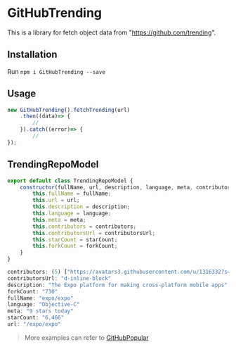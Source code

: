 # GitHubTrending
This is a library for fetch object data from "https://github.com/trending".



## Installation

Run `npm i GitHubTrending --save`

## Usage

```JavaScript
new GitHubTrending().fetchTrending(url)
    .then((data)=> {
        //
    }).catch((error)=> {
        //
});
```

TrendingRepoModel
-------

```js
export default class TrendingRepoModel {
    constructor(fullName, url, description, language, meta, contributors, contributorsUrl, starCount, forkCount) {
        this.fullName = fullName;
        this.url = url;
        this.description = description;
        this.language = language;
        this.meta = meta;
        this.contributors = contributors;
        this.contributorsUrl = contributorsUrl;
        this.starCount = starCount;
        this.forkCount = forkCount;
    }
}

```


```js
contributors: (5) ["https://avatars3.githubusercontent.com/u/1316332?s=40&amp;v=4", "https://avatars1.githubusercontent.com/u/90494?s=40&amp;v=4", "https://avatars1.githubusercontent.com/u/379606?s=40&amp;v=4", "https://avatars1.githubusercontent.com/u/1151041?s=40&amp;v=4", "https://avatars2.githubusercontent.com/u/1348527?s=40&amp;v=4"]
contributorsUrl: "d-inline-block"
description: "The Expo platform for making cross-platform mobile apps"
forkCount: "730"
fullName: "expo/expo"
language: "Objective-C"
meta: "9 stars today"
starCount: "6,466"
url: "/expo/expo"
```

>More examples can refer to [GitHubPopular](https://github.com/crazycodeboy/GitHubPopular)
